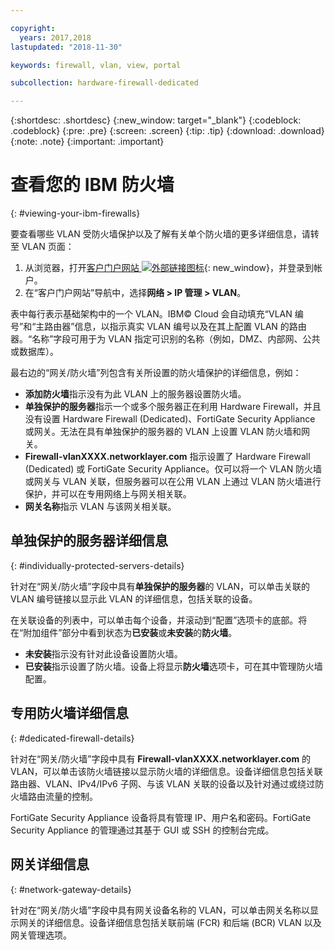 ```yaml
---

copyright:
  years: 2017,2018
lastupdated: "2018-11-30"

keywords: firewall, vlan, view, portal

subcollection: hardware-firewall-dedicated

---
```


{:shortdesc: .shortdesc}
{:new_window: target="_blank"}
{:codeblock: .codeblock}
{:pre: .pre}
{:screen: .screen}
{:tip: .tip}
{:download: .download}
{:note: .note}
{:important: .important}

# 查看您的 IBM 防火墙
{: #viewing-your-ibm-firewalls}

要查看哪些 VLAN 受防火墙保护以及了解有关单个防火墙的更多详细信息，请转至 VLAN 页面：

1. 从浏览器，打开[客户门户网站 ![外部链接图标](../../icons/launch-glyph.svg "外部链接图标")](https://control.softlayer.com/){: new_window}，并登录到帐户。
2. 在“客户门户网站”导航中，选择**网络 > IP 管理 > VLAN**。

表中每行表示基础架构中的一个 VLAN。IBM© Cloud 会自动填充“VLAN 编号”和“主路由器”信息，以指示真实 VLAN 编号以及在其上配置 VLAN 的路由器。“名称”字段可用于为 VLAN 指定可识别的名称（例如，DMZ、内部网、公共或数据库）。

最右边的“网关/防火墙”列包含有关所设置的防火墙保护的详细信息，例如：

* **添加防火墙**指示没有为此 VLAN 上的服务器设置防火墙。
* **单独保护的服务器**指示一个或多个服务器正在利用 Hardware Firewall，并且没有设置 Hardware Firewall (Dedicated)、FortiGate Security Appliance 或网关。无法在具有单独保护的服务器的 VLAN 上设置 VLAN 防火墙和网关。
* **Firewall-vlanXXXX.networklayer.com** 指示设置了 Hardware Firewall (Dedicated) 或 FortiGate Security Appliance。仅可以将一个 VLAN 防火墙或网关与 VLAN 关联，但服务器可以在公用 VLAN 上通过 VLAN 防火墙进行保护，并可以在专用网络上与网关相关联。
* **网关名称**指示 VLAN 与该网关相关联。

## 单独保护的服务器详细信息
{: #individually-protected-servers-details}

针对在“网关/防火墙”字段中具有**单独保护的服务器**的 VLAN，可以单击关联的 VLAN 编号链接以显示此 VLAN 的详细信息，包括关联的设备。

在关联设备的列表中，可以单击每个设备，并滚动到“配置”选项卡的底部。将在“附加组件”部分中看到状态为**已安装**或**未安装**的**防火墙**。

* **未安装**指示没有针对此设备设置防火墙。
* **已安装**指示设置了防火墙。设备上将显示**防火墙**选项卡，可在其中管理防火墙配置。

## 专用防火墙详细信息
{: #dedicated-firewall-details}

针对在“网关/防火墙”字段中具有 **Firewall-vlanXXXX.networklayer.com** 的 VLAN，可以单击该防火墙链接以显示防火墙的详细信息。设备详细信息包括关联路由器、VLAN、IPv4/IPv6 子网、与该 VLAN 关联的设备以及针对通过或绕过防火墙路由流量的控制。

FortiGate Security Appliance 设备将具有管理 IP、用户名和密码。FortiGate Security Appliance 的管理通过其基于 GUI 或 SSH 的控制台完成。

## 网关详细信息
{: #network-gateway-details}

针对在“网关/防火墙”字段中具有网关设备名称的 VLAN，可以单击网关名称以显示网关的详细信息。设备详细信息包括关联前端 (FCR) 和后端 (BCR) VLAN 以及网关管理选项。
